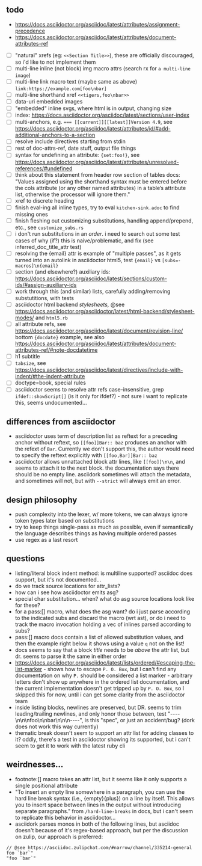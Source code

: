 ## todo

- https://docs.asciidoctor.org/asciidoc/latest/attributes/assignment-precedence
- https://docs.asciidoctor.org/asciidoc/latest/attributes/document-attributes-ref

- [ ] "natural" xrefs (eg: `<<Section Title>>`), these are officially discouraged, so i'd
      like to not implement them
- [ ] multi-line inline (not block) img macro attrs (search rx for `a multi-line image`)
- [ ] multi-line link macro text (maybe same as above)
      `link:https://example.com[foo\nbar]`
- [ ] multi-line shorthand xref `<<tigers,foo\nbar>>`
- [ ] data-uri embedded images
- [ ] "embedded" inline svgs, where html is in output, changing size
- [ ] index: https://docs.asciidoctor.org/asciidoc/latest/sections/user-index
- [ ] multi-anchors, e.g. `=== [[current]][[latest]]Version 4.9`, see
      https://docs.asciidoctor.org/asciidoc/latest/attributes/id/#add-additional-anchors-to-a-section
- [ ] resolve include directives starting from stdin
- [ ] rest of doc-attrs-ref, date stuff, output file things
- [ ] syntax for undefining an attribute: `{set:foo!}`, see
      https://docs.asciidoctor.org/asciidoc/latest/attributes/unresolved-references/#undefined
- [ ] think about this statement from header row section of tables docs: "Values assigned
      using the shorthand syntax must be entered before the cols attribute (or any other
      named attributes) in a table’s attribute list, otherwise the processor will ignore
      them."
- [ ] xref to discrete heading
- [ ] finish eval-ing all inline types, try to eval `kitchen-sink.adoc` to find missing
      ones
- [ ] finish fleshing out customizing substitutions, handling append/prepend, etc., see
      `customize_subs.rs`
- [ ] i don't run substitutions in an _order_. i need to search out some test cases of why
      (if?) this is naive/problematic, and fix (see inferred_doc_title_attr test)
- [ ] resolving the {email} attr is example of "multiple passes", as it gets turned into
      an autolink in asciidoctor html5, test `{email}` vs `[subs=-macros]\n{email}`
- [ ] section (and elsewhere?) auxiliary ids:
      https://docs.asciidoctor.org/asciidoc/latest/sections/custom-ids/#assign-auxiliary-ids
- [ ] work through this (and similar) lists, carefully adding/removing substutitions, with
      tests
- [ ] asciidoctor html backend _stylesheets,_ @see
      https://docs.asciidoctor.org/asciidoctor/latest/html-backend/stylesheet-modes/ and
      `html5.rb`
- [ ] all attribute refs, see
      https://docs.asciidoctor.org/asciidoc/latest/document/revision-line/ bottom
      `{docdate}` example, see also
      https://docs.asciidoctor.org/asciidoc/latest/attributes/document-attributes-ref/#note-docdatetime
- [ ] h1 subtitle
- [ ] `tabsize`, see
      https://docs.asciidoctor.org/asciidoc/latest/directives/include-with-indent/#the-indent-attribute
- [ ] doctype=book, special rules
- [ ] asciidoctor seems to resolve attr refs case-insensitive, grep `ifdef::showScript[]`
      (is it only for ifdef?) - not sure i want to replicate this, seems undocumented...

## differences from asciidoctor

- asciidoctor uses term of description list as reftext for a preceding anchor without
  reftext, so `[[foo]]Bar:: baz` produces an anchor with the refext of `Bar`. Currently we
  don't support this, the author would need to specify the reftext explicitly with
  `[[foo,Bar]]Bar:: baz`
- asciidoctor allows unnattached block attr lines, like `[[foo]]\n\n`, and seems to attach
  it to the next block. the documentation says there should be no empty line. asciidork
  sometimes will attach the metadata, and sometimes will not, but with `--strict` will
  always emit an error.

## design philosophy

- push complexity into the lexer, w/ more tokens, we can always ignore token types later
  based on substitutions
- try to keep things single-pass as much as possible, even if semantically the language
  describes things as having multiple ordered passes
- use regex as a last resort

## questions

- listing/literal block indent method: is multiline supported? asciidoc does support, but
  it's not documented...
- do we track source locations for attr_lists?
- how can i see how asciidoctor emits asg?
- special char substitution... when? what do asg source locations look like for these?
- for a pass:[] macro, what does the asg want? do i just parse according to the indicated
  subs and discard the macro (wrt ast), or do i need to track the macro invocation holding
  a vec of inlines parsed according to subs?
- pass:[] macro docs contain a list of allowed substitution values, and then the example
  right below it shows using a value `q` not on the list!
- docs seems to say that a block _title_ needs to be _above_ the attr list, but dr. seems
  to parse it the same in either order
- https://docs.asciidoctor.org/asciidoc/latest/lists/ordered/#escaping-the-list-marker -
  shows how to escape `P. O. Box`, but I can't find any documentation on why `P.` should
  be considered a list marker - arbitrary letters don't show up anywhere in the ordered
  list documentation, and the current implementation doesn't get tripped up by
  `P. O. Box`, so I skipped this for now, until i can get some clarity from the
  asciidoctor team
- inside listing blocks, newlines are preserved, but DR. seems to trim leading/trailing
  newlines, and only honor those between, test "----\n\n\nfoo\n\nbar\n\n\n----", is this
  "spec", or just an accident/bug? (dork does not work this way currently)
- thematic break doesn't seem to support an attr list for adding classes to it? oddly,
  there's a test in asciidoctor showing its supported, but i can't seem to get it to work
  with the latest ruby cli

## weirdnesses...

- footnote:[] macro takes an attr list, but it seems like it only supports a single
  positional attribute
- "To insert an empty line somewhere in a paragraph, you can use the hard line break
  syntax (i.e., {empty}{plus}) on a line by itself. This allows you to insert space
  between lines in the output without introducing separate paragraphs." from
  `/hard-line-breaks` in docs, but i can't seem to replicate this behavior in
  asciidoctor...
- asciidork parses monos in both of the following lines, but asciidoc doesn't because of
  it's regex-based approach, but per the discussion on zulip, our approach is preferred:

```adoc
// @see https://asciidoc.zulipchat.com/#narrow/channel/335214-general
foo `bar`"
"foo `bar`"
```
